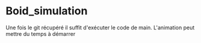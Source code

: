 # Boid_simulation

Une fois le git récupéré il suffit d'exécuter le code de main. L'animation peut mettre du temps à démarrer
